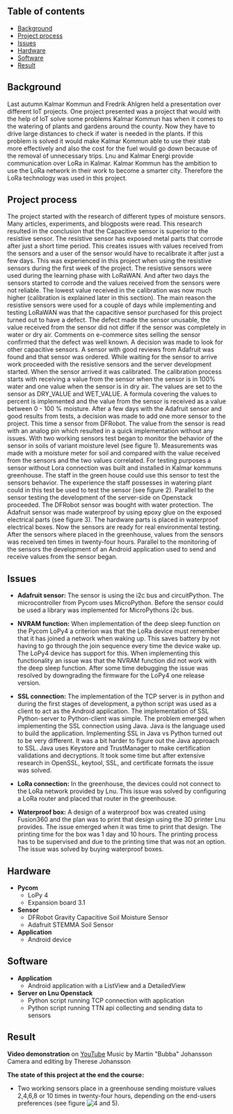 ## Table of contents
* [Background](#background)
* [Project process](#project-process)
* [Issues](#issues)
* [Hardware](#hardware)
* [Software](#software)
* [Result](#result)

## Background
Last autumn Kalmar Kommun and Fredrik Ahlgren held a presentation over different IoT projects. One project presented was a project that would with the help of IoT solve some problems Kalmar Kommun has when it comes to the watering of plants and gardens around the county. Now they have to drive large distances to check if water is needed in the plants. If this problem is solved it would make Kalmar Kommun able to use their stab more effectively and also the cost for the fuel would go down because of the removal of unnecessary trips. Lnu and Kalmar Energi provide communication over LoRa in Kalmar. Kalmar Kommun has the ambition to use the LoRa network in their work to become a smarter city. Therefore the LoRa technology was used in this project.
	
## Project process
The project started with the research of different types of moisture sensors. Many articles, experiments, and blogposts were read. This research resulted in the conclusion that the Capacitive sensor is superior to the resistive sensor. The resistive sensor has exposed metal parts that corrode after just a short time period. This creates issues with values received from the sensors and a user of the sensor would have to recalibrate it after just a few days. This was experienced in this project when using the resistive sensors during the first week of the project. The resistive sensors were used during the learning phase with LoRaWAN. And after two days the sensors started to corrode and the values received from the sensors were not reliable. The lowest value received in the calibration was now much higher (calibration is explained later in this section). The main reason the resistive sensors were used for a couple of days while implementing and testing LoRaWAN was that the capacitive sensor purchased for this project turned out to have a defect. The defect made the sensor unusable, the value received from the sensor did not differ if the sensor was completely in water or dry air. Comments on e-commerce sites selling the sensor confirmed that the defect was well known. A decision was made to look for other capacitive sensors. A sensor with good reviews from Adafruit was found and that sensor was ordered. While waiting for the sensor to arrive work proceeded with the resistive sensors and the server development started. When the sensor arrived it was calibrated. The calibration process starts with receiving a value from the sensor when the sensor is in 100% water and one value when the sensor is in dry air. The values are set to the sensor as DRY_VALUE and WET_VALUE. A formula covering the values to percent is implemented and the value from the sensor is received as a value between 0 - 100 % moisture. After a few days with the Adafruit sensor and good results from tests, a decision was made to add one more sensor to the project. This time a sensor from DFRobot. The value from the sensor is read with an analog pin which resulted in a quick implementation without any issues. With two working sensors test began to monitor the behavior of the sensor in soils of variant moisture level (see figure 1). Measurements was made with a moisture meter for soil and compared with the value received from the sensors and the two values correlated. For testing purposes a sensor without Lora connection was built and installed in Kalmar kommuns greenhouse. The staff in the green house could use this sensor to test the sensors behavior. The experience the staff possesses in watering plant could in this test be used to test the sensor (see figure 2). Parallel to the sensor testing the development of the server-side on Openstack proceeded. The DFRobot sensor was bought with water protection. The Adafruit sensor was made waterproof by using epoxy glue on the exposed electrical parts (see figure 3). The hardware parts is placed in waterproof electrical boxes. Now the sensors are ready for real environmental testing. After the sensors where placed in the greenhouse, values from the sensors was received ten times in twenty-four hours. Parallel to the monitoring of the sensors the development of an Android application used to send and receive values from the sensor began.

## Issues
* **Adafruit sensor:** The sensor is using the i2c bus and circuitPython. The microcontroller from Pycom uses MicroPython. Before the sensor could be used a library was implemented for MicroPythons i2c bus.

* **NVRAM function:** When implementation of the deep sleep function on the Pycom LoPy4 a criterion was that the LoRa device must remember that it has joined a network when waking up. This saves battery by not having to go through the join sequence every time the device wake up. The LoPy4 device has support for this. When implementing this functionality an issue was that the NVRAM function did not work with the deep sleep function. After some time debugging the issue was resolved by downgrading the firmware for the LoPy4 one release version.

* **SSL connection:** The implementation of the TCP server is in python and during the first stages of development, a python script was used as a client to act as the Android application. The implementation of SSL Python-server to Python-client was simple. The problem emerged when implementing the SSL connection using Java. Java is the language used to build the application. Implementing SSL in Java vs Python turned out to be very different. It was a bit harder to figure out the Java approach to SSL. Java uses Keystore and TrustManager to make certification validations and decryptions. It took some time but after extensive research in OpenSSL, keytool, SSL, and certificate formats the issue was solved.

* **LoRa connection:** In the greenhouse, the devices could not connect to the LoRa network provided by Lnu. This issue was solved by configuring a LoRa router and placed that router in the greenhouse.

* **Waterproof box:**  A design of a waterproof box was created using Fusion360 and the plan was to print that design using the 3D printer Lnu provides. The issue emerged when it was time to print that design. The printing time for the box was 1 day and 10 hours. The printing process has to be supervised and due to the printing time that was not an option. The issue was solved by buying waterproof boxes.

## Hardware
- **Pycom**
    - LoPy 4
    - Expansion board 3.1
- **Sensor**
    - DFRobot Gravity Capacitive Soil Moisture Sensor
    - Adafruit STEMMA Soil Sensor
- **Application**
    - Android device

## Software
- **Application**
    - Android application with a ListView and a DetailedView
- **Server on Lnu Openstack**
    - Python script running TCP connection with application
    - Python script running TTN api collecting and sending data to sensors

## Result
**Video demonstration** on [YouTube](https://youtu.be/RBFp-bJJFYI) 
Music by Martin "Bubba" Johansson 
Camera and editing by Therese Johansson

**The state of this project at the end the course:**
* Two working sensors place in a greenhouse sending moisture values 2,4,6,8 or 10 times in twenty-four hours, depending on the end-users preferences (see figure ![4](https://github.com/makjohansson/IoTSoilMoistureProject/blob/master/img/IMG_1547.jpeg?raw=true) and 5).